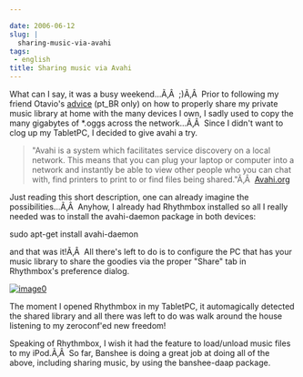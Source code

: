 ```yaml
---

date: 2006-06-12
slug: |
  sharing-music-via-avahi
tags:
 - english
title: Sharing music via Avahi
---
```


What can I say, it was a busy weekend...Ã‚Â  ;)Ã‚Â  Prior to following
my friend Otavio's
[advice](http://blog.canetatinteiro.org/2006/06/05/compartilhando-musicas-em-uma-rede-local-com-avahi-e-bansheerhythmbox/)
(pt_BR only) on how to properly share my private music library at home
with the many devices I own, I sadly used to copy the many gigabytes of
\*.oggs across the network...Ã‚Â  Since I didn't want to clog up my
TabletPC, I decided to give avahi a try.

> \"Avahi is a system which facilitates service discovery on a local
> network. This means that you can plug your laptop or computer into a
> network and instantly be able to view other people who you can chat
> with, find printers to print to or find files being shared.\"Ã‚Â 
> [Avahi.org](http://avahi.org/)

Just reading this short description, one can already imagine the
possibilities...Ã‚Â  Anyhow, I already had Rhythmbox installed so all I
really needed was to install the avahi-daemon package in both devices:

sudo apt-get install avahi-daemon

and that was it!Ã‚Â  All there's left to do is to configure the PC that
has your music library to share the goodies via the proper "Share" tab
in Rhythmbox's preference dialog.

[![image0](http://static.flickr.com/53/165636617_defbb2956a.jpg)](http://static.flickr.com/53/165636617_defbb2956a_o.png)

The moment I opened Rhythmbox in my TabletPC, it automagically detected
the shared library and all there was left to do was walk around the
house listening to my zeroconf'ed new freedom!

Speaking of Rhythmbox, I wish it had the feature to load/unload music
files to my iPod.Ã‚Â  So far, Banshee is doing a great job at doing all
of the above, including sharing music, by using the banshee-daap
package.
